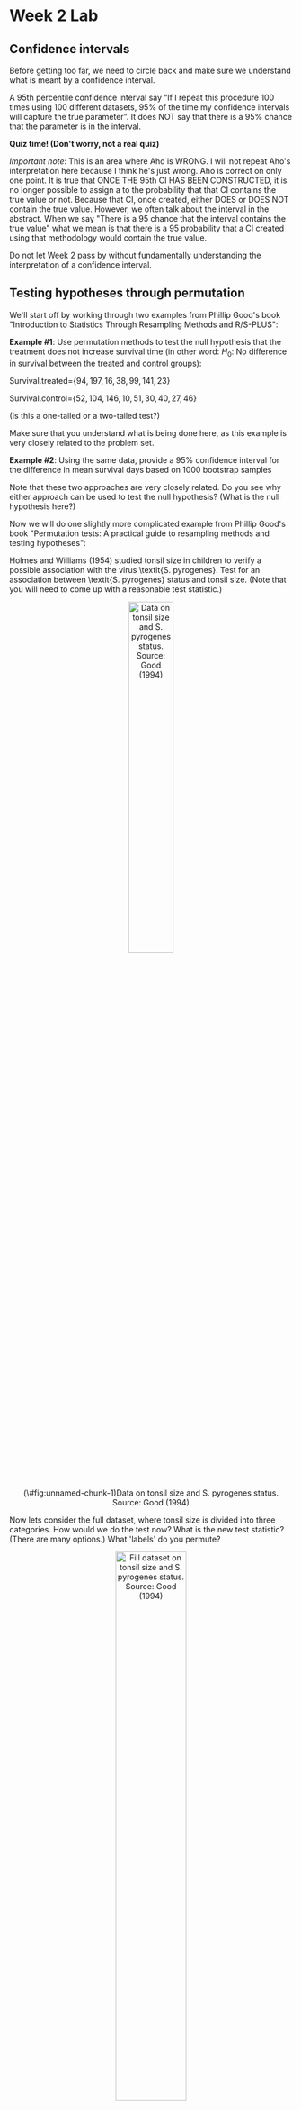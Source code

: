Week 2 Lab
=============

Confidence intervals
-----------------------

Before getting too far, we need to circle back and make sure we understand what is meant by a confidence interval. 

A 95th percentile confidence interval say “If I repeat this procedure 100 times using 100 different datasets, 95% of the time my confidence intervals will capture the true parameter”. It does NOT say that there is a 95% chance that the parameter is in the interval.

**Quiz time! (Don't worry, not a real quiz)**

*Important note*: This is an area where Aho is WRONG. I will not repeat Aho's interpretation here because I think he's just wrong. Aho is correct on only one point. It is true that ONCE THE 95th CI HAS BEEN CONSTRUCTED, it is no longer possible to assign a $%$ to the probability that that CI contains the true value or not. Because that CI, once created, either DOES or DOES NOT contain the true value. However, we often talk about the interval in the abstract. When we say "There is a 95$%$ chance that the interval contains the true value" what we mean is that there is a 95$%$ probability that a CI created using that methodology would contain the true value.

Do not let Week 2 pass by without fundamentally understanding the interpretation of a confidence interval. 

Testing hypotheses through permutation
------------------------------------

We'll start off by working through two examples from Phillip Good's book "Introduction to Statistics Through Resampling Methods and R/S-PLUS":

**Example #1**: Use permutation methods to test the null hypothesis that the treatment does not increase survival time (in other word: $H_{0}$: No difference in survival between the treated and control groups):

Survival.treated=$\{94,197,16,38,99,141,23 \}$

Survival.control=$\{52,104,146,10,51,30,40,27,46 \}$

(Is this a one-tailed or a two-tailed test?)

Make sure that you understand what is being done here, as this example is very closely related to the problem set.


**Example #2**: Using the same data, provide a 95% confidence interval for the difference in mean survival days based on 1000 bootstrap samples

Note that these two approaches are very closely related. Do you see why either approach can be used to test the null hypothesis? (What is the null hypothesis here?)

Now we will do one slightly more complicated example from Phillip Good's book "Permutation tests: A practical guide to resampling methods and testing hypotheses":

Holmes and Williams (1954) studied tonsil size in children to verify a possible association with the virus \textit{S. pyrogenes}. Test for an association between \textit{S. pyrogenes} status and tonsil size. (Note that you will need to come up with a reasonable test statistic.)

<div class="figure" style="text-align: center">
<img src="Table2categories.png" alt="Data on tonsil size and S. pyrogenes status. Source: Good (1994)" width="40%" />
<p class="caption">(\#fig:unnamed-chunk-1)Data on tonsil size and S. pyrogenes status. Source: Good (1994)</p>
</div>

Now lets consider the full dataset, where tonsil size is divided into three categories. How would we do the test now? What is the new test statistic? (There are many options.) What 'labels' do you permute?

<div class="figure" style="text-align: center">
<img src="Table3categories.png" alt="Fill dataset on tonsil size and S. pyrogenes status. Source: Good (1994)" width="50%" />
<p class="caption">(\#fig:unnamed-chunk-2)Fill dataset on tonsil size and S. pyrogenes status. Source: Good (1994)</p>
</div>

Basics of bootstrap and jackknife
------------------------------------

To get started with bootstrap and jackknife techniques, we start by working through a very simple example. First we simulate some data


```r
x<-seq(0,9,by=1)
```

This will constutute our "data". Let's print the result of sampling with replacement to get a sense for it...


```r
table(sample(x,size=length(x),replace=T))
```

```
## 
## 0 3 4 5 7 9 
## 2 2 3 1 1 1
```

Now we will write a little script to take bootstrap samples and calculate the means of each of these bootstrap samples


```r
xmeans<-vector(length=1000)
for (i in 1:1000)
  {
  xmeans[i]<-mean(sample(x,replace=T))
  }
```

The actual number of bootstrapped samples is arbitrary *at this point* but there are ways of characterizing the precision of the bootstrap (jackknife-after-bootstrap) which might inform the number of bootstrap samples needed. *In practice*, people tend to pick some arbitrary but large number of bootstrap samples because computers are so fast that it is often easy to draw far more samples than are actually needed. When calculation of the statistic is slow (as might be the case if you are using the samples to construct a phylogeny, for example), then you would need to be more concerned with the number of bootstrap samples. 

First, lets just look at a histogram of the bootstrapped means and plot the actual sample mean on the histogram for comparison



```r
hist(xmeans,breaks=30,col="pink")
abline(v=mean(x),lwd=2)
```

<img src="Week-2-lab_files/figure-html/unnamed-chunk-6-1.png" width="672" />

Calculating bias and standard error
-----------------------------------

From these we can calculate the bias and standard deviation for the mean (which is the "statistic"):

$$
\widehat{Bias_{boot}} = \left(\frac{1}{k}\sum^{k}_{i=1}\theta^{*}_{i}\right)-\hat{\theta}
$$


```r
bias.boot<-mean(xmeans)-mean(x)
bias.boot
```

```
## [1] -0.0509
```

```r
hist(xmeans,breaks=30,col="pink")
abline(v=mean(x),lwd=5,col="black")
abline(v=mean(xmeans),lwd=2,col="yellow")
```

<img src="Week-2-lab_files/figure-html/unnamed-chunk-7-1.png" width="672" />

$$
\widehat{s.e._{boot}} = \sqrt{\frac{1}{k-1}\sum^{k}_{i=1}(\theta^{*}_{i}-\bar{\theta^{*}})^{2}}
$$


```r
se.boot<-sd(xmeans)
```

We can find the confidence intervals in two ways:

Method #1: Assume the bootstrap statistics are normally distributed


```r
LL.boot<-mean(xmeans)-1.96*se.boot #where did 1.96 come from?
UL.boot<-mean(xmeans)+1.96*se.boot
LL.boot
```

```
## [1] 2.650998
```

```r
UL.boot
```

```
## [1] 6.247202
```

Method #2: Simply take the quantiles of the bootstrap statistics


```r
quantile(xmeans,c(0.025,0.975))
```

```
##  2.5% 97.5% 
##   2.7   6.3
```

Let's compare this to what we would have gotten if we had used normal distribution theory. First we have to calculate the standard error:


```r
se.normal<-sqrt(var(x)/length(x))
LL.normal<-mean(x)-qt(0.975,length(x)-1)*se.normal
UL.normal<-mean(x)+qt(0.975,length(x)-1)*se.normal
LL.normal
```

```
## [1] 2.334149
```

```r
UL.normal
```

```
## [1] 6.665851
```

In this case, the confidence intervals we got from the normal distribution theory are too wide.

Does it make sense why the normal distribution theory intervals are too wide? Because the original were were uniformly distributed, the data has higher variance than would be expected and therefore the standard error is higher than would be expected.

There are two packages that provide functions for bootstrapping, 'boot' and 'boostrap'. We will start by using the 'bootstrap' package, which was originally designed for Efron and Tibshirani's monograph on the bootstrap. 

To test the main functionality of the 'bootstrap' package, we will use the data we already have. The 'bootstrap' function requires the input of a user-defined function to calculate the statistic of interest. Here I will write a function that calculates the mean of the input values.


```r
library(bootstrap)
theta<-function(x)
  {
    mean(x)
  }
results<-bootstrap(x=x,nboot=1000,theta=theta)
results
```

```
## $thetastar
##    [1] 4.6 5.8 4.6 3.3 4.1 5.7 5.5 3.2 4.8 4.4 4.2 4.8 4.2 3.6 4.0 2.6 5.5 3.2
##   [19] 4.9 6.7 4.0 3.8 6.4 6.0 5.1 4.7 6.2 3.4 5.0 5.0 4.6 5.6 4.3 4.7 2.5 4.6
##   [37] 3.0 5.3 4.4 4.8 5.3 4.0 5.7 3.4 5.4 5.3 3.4 4.3 4.2 6.0 4.7 5.4 4.4 4.8
##   [55] 4.3 5.4 4.0 4.1 4.9 6.0 5.9 4.7 4.7 4.5 4.3 5.8 4.9 4.0 4.5 5.1 5.0 4.4
##   [73] 5.0 5.0 4.3 5.0 3.8 4.6 2.9 3.8 3.9 5.2 3.3 3.4 6.1 4.2 3.9 5.6 4.7 5.4
##   [91] 4.2 4.7 6.0 4.0 3.9 4.2 5.5 3.8 5.1 5.4 3.9 4.5 3.7 4.2 4.5 4.6 5.5 5.5
##  [109] 4.9 5.0 3.9 4.8 3.2 5.6 3.9 6.5 5.2 4.0 5.6 4.6 4.5 4.8 3.5 3.5 5.3 4.1
##  [127] 4.7 5.8 3.4 4.9 4.5 4.7 4.4 6.7 4.9 3.1 5.2 4.6 5.0 2.4 3.8 5.5 4.9 5.7
##  [145] 5.0 4.9 5.2 3.9 6.4 4.7 2.9 3.4 5.4 3.7 4.5 4.6 5.5 4.2 4.2 5.8 5.1 3.7
##  [163] 2.6 4.7 5.6 5.1 4.4 3.1 6.4 4.3 5.7 3.5 3.7 3.5 4.5 5.1 5.6 3.7 4.7 5.7
##  [181] 4.2 2.9 5.6 4.0 4.8 3.9 4.3 4.6 4.8 5.3 5.3 3.5 3.7 6.0 5.5 5.7 4.8 4.1
##  [199] 3.6 4.2 5.9 4.1 4.0 4.7 4.1 5.0 5.7 5.2 5.6 5.8 3.6 3.6 4.5 3.5 5.3 3.3
##  [217] 5.8 4.3 3.6 4.1 5.4 3.8 4.6 5.1 5.4 5.1 3.8 3.2 5.3 4.6 4.6 4.3 4.4 5.4
##  [235] 5.9 4.1 6.1 5.7 3.6 5.2 5.0 7.4 3.9 4.2 3.8 5.7 4.7 5.1 3.6 5.1 4.2 3.5
##  [253] 5.4 4.0 5.7 3.4 2.8 5.6 4.8 3.6 5.2 2.5 3.9 3.9 5.8 3.8 4.1 5.5 5.3 3.9
##  [271] 4.7 4.2 5.0 3.9 4.9 5.0 5.3 4.6 5.2 5.0 3.2 4.5 4.6 5.1 5.1 4.9 3.7 4.3
##  [289] 5.1 5.7 6.4 3.2 4.0 4.0 6.1 4.0 5.1 5.3 6.0 4.7 3.8 4.1 5.9 3.7 3.6 4.6
##  [307] 4.3 5.6 3.6 2.5 4.2 4.7 3.7 3.0 2.4 5.6 4.3 4.9 4.9 3.6 5.0 4.8 6.0 5.7
##  [325] 4.9 4.1 4.5 4.4 4.0 4.4 4.2 5.2 4.1 3.6 4.6 5.1 6.3 3.5 3.8 4.3 3.3 4.2
##  [343] 4.2 2.8 3.8 4.9 6.5 4.7 5.0 3.8 3.8 3.8 4.3 4.6 3.8 4.1 4.7 4.2 5.0 4.3
##  [361] 3.2 5.5 4.4 5.6 5.0 5.1 5.0 3.4 5.5 3.2 5.2 5.3 3.0 3.8 3.8 5.0 5.0 3.7
##  [379] 5.1 4.9 4.0 4.3 4.8 3.5 4.3 5.5 4.3 4.1 5.9 4.9 4.4 4.5 5.2 3.8 4.7 5.9
##  [397] 5.3 5.9 5.3 5.7 5.2 3.0 4.1 4.4 5.3 3.5 5.3 4.0 3.1 4.2 4.4 4.9 5.1 5.0
##  [415] 3.5 4.2 4.0 5.5 5.0 6.1 3.8 3.2 4.5 4.1 5.8 4.3 3.4 5.6 6.0 5.0 6.2 3.1
##  [433] 6.4 4.8 4.2 3.1 3.1 4.9 5.2 3.5 4.2 4.5 5.5 3.8 4.5 4.1 4.5 4.2 4.6 4.1
##  [451] 3.8 4.8 5.1 5.0 5.2 6.1 4.5 5.6 4.9 2.9 3.6 4.6 5.0 3.3 4.7 5.5 5.9 4.5
##  [469] 3.7 4.3 5.5 3.7 4.5 3.0 6.1 5.5 4.5 4.9 5.0 4.1 3.4 4.6 2.4 4.0 6.2 5.4
##  [487] 5.2 5.9 6.2 3.8 5.0 4.0 5.3 3.5 3.6 5.6 4.8 3.2 3.9 5.3 5.0 4.6 4.2 3.1
##  [505] 4.3 4.7 4.7 5.0 3.1 4.0 4.4 3.8 5.5 3.6 3.3 3.4 3.6 5.1 5.8 3.6 5.1 3.1
##  [523] 5.1 4.2 4.3 4.0 3.3 4.6 4.5 6.6 3.7 4.9 3.2 5.2 4.1 3.8 3.3 4.0 6.1 5.3
##  [541] 5.2 5.0 3.4 3.2 3.8 5.1 5.5 4.6 3.9 5.0 3.3 4.4 3.4 5.9 2.5 5.0 3.3 5.2
##  [559] 4.6 3.8 4.5 3.9 4.9 4.3 4.0 4.2 3.9 6.2 4.8 4.7 4.8 5.6 4.9 4.2 4.1 4.6
##  [577] 5.2 3.0 6.1 5.2 4.4 7.0 4.1 4.3 6.3 5.0 5.2 4.1 7.4 6.9 4.8 3.4 3.7 4.9
##  [595] 5.0 5.9 3.3 4.6 4.9 3.8 5.0 4.6 5.4 3.7 3.8 5.0 3.7 4.7 4.3 3.2 4.7 4.5
##  [613] 4.5 4.1 3.6 3.4 4.4 4.7 4.3 4.2 4.9 4.9 5.7 4.4 5.2 6.0 4.8 4.6 2.3 5.3
##  [631] 4.3 6.8 3.7 4.7 5.0 3.8 5.4 4.5 5.0 4.1 4.9 4.1 5.4 4.4 5.4 4.4 4.4 3.3
##  [649] 4.0 5.3 4.1 4.5 6.1 4.0 3.5 3.9 5.0 4.7 4.4 3.3 3.9 4.4 4.0 5.4 4.3 3.5
##  [667] 4.3 3.9 4.9 2.4 4.7 4.1 4.0 2.7 4.9 4.6 2.8 5.0 6.5 4.0 4.2 4.8 4.0 3.0
##  [685] 2.9 3.8 3.7 4.6 4.6 4.6 3.0 5.3 4.8 5.0 4.0 4.8 4.3 6.0 5.6 3.7 5.6 4.4
##  [703] 4.0 3.1 3.2 3.6 4.8 4.6 4.4 4.5 4.7 3.9 5.1 5.3 5.0 6.2 4.2 3.8 3.7 3.2
##  [721] 5.9 6.0 3.9 4.9 3.7 4.2 5.0 4.7 4.4 4.8 5.6 3.6 5.3 5.2 2.9 3.6 5.5 3.9
##  [739] 5.6 3.4 4.7 3.7 6.7 4.2 4.5 3.6 3.4 5.4 4.5 5.0 4.5 4.8 3.6 4.5 5.5 5.5
##  [757] 2.8 5.0 5.0 3.6 3.2 3.6 3.3 5.0 3.8 3.4 4.6 4.1 3.7 6.1 5.1 5.8 3.5 5.1
##  [775] 4.5 3.6 4.5 4.6 3.3 4.5 3.3 4.7 4.8 4.2 4.5 5.9 4.8 4.5 5.4 3.0 3.7 5.1
##  [793] 3.9 3.9 3.7 4.5 3.7 4.0 4.9 5.6 3.2 3.3 6.2 4.2 5.5 3.7 4.3 4.3 2.6 4.7
##  [811] 4.3 3.9 4.7 4.8 4.1 3.7 4.1 2.3 6.5 5.7 5.6 4.6 4.3 4.6 5.0 4.9 4.6 3.6
##  [829] 4.6 5.5 3.4 4.7 3.0 3.6 4.3 5.7 3.8 4.4 3.5 3.7 3.2 5.2 5.2 4.2 5.9 4.1
##  [847] 2.8 4.8 2.8 3.2 5.7 7.1 4.9 3.8 3.8 4.7 3.4 5.9 3.6 4.9 4.3 5.0 2.9 5.2
##  [865] 4.0 5.0 3.7 5.2 4.1 5.4 4.6 6.1 5.2 5.6 4.6 5.5 4.9 3.5 6.0 5.3 6.5 3.9
##  [883] 6.8 4.6 4.6 3.8 5.7 4.4 3.7 4.6 4.5 4.0 5.2 4.7 4.2 2.6 4.3 3.7 3.3 2.5
##  [901] 3.3 5.5 5.9 4.2 4.6 3.7 4.2 4.6 6.2 5.1 3.6 5.3 4.8 5.4 4.8 3.7 4.4 5.0
##  [919] 3.4 3.8 4.8 4.1 3.9 4.1 4.1 2.7 5.3 5.5 3.7 3.8 7.2 4.5 4.2 5.4 3.9 3.7
##  [937] 4.7 4.5 3.6 3.9 6.3 4.0 4.3 5.0 3.3 4.1 3.4 3.6 6.1 4.8 3.2 5.5 5.0 4.9
##  [955] 4.1 4.7 4.3 4.8 2.6 3.5 6.1 4.8 5.2 5.7 6.6 4.7 4.4 4.3 4.0 4.7 5.2 4.2
##  [973] 3.8 3.8 5.9 4.9 4.5 4.6 4.5 3.6 4.9 2.0 5.3 4.6 5.4 3.9 4.7 5.1 4.9 4.7
##  [991] 4.7 5.8 4.9 4.0 4.2 6.6 4.9 4.0 4.8 4.5
## 
## $func.thetastar
## NULL
## 
## $jack.boot.val
## NULL
## 
## $jack.boot.se
## NULL
## 
## $call
## bootstrap(x = x, nboot = 1000, theta = theta)
```

```r
quantile(results$thetastar,c(0.025,0.975))
```

```
##   2.5%  97.5% 
## 2.8975 6.3000
```

Notice that we get exactly what we got last time. This illustrates an important point, which is that the bootstrap functions are often no easier to use than something you could write yourself.

You can also define a function of the bootstrapped statistics (we have been calling this theta) to pull out immediately any summary statistics you are interested in from the bootstrapped thetas.

Here I will write a function that calculates the bias of my estimate of the mean (which is 4.5 [i.e. the mean of the number 0,1,2,3,4,5,6,7,8,9])


```r
bias<-function(x)
  {
  mean(x)-4.5
  }
results<-bootstrap(x=x,nboot=1000,theta=theta,func=bias)
results
```

```
## $thetastar
##    [1] 4.4 5.4 4.0 3.9 3.6 4.4 5.1 5.3 4.7 3.8 4.7 3.1 6.1 2.1 4.1 5.5 3.8 4.2
##   [19] 6.0 4.9 3.1 3.9 3.9 3.5 3.0 3.0 4.2 4.5 3.7 4.5 3.8 3.6 5.3 4.4 5.4 5.6
##   [37] 4.9 2.2 6.1 3.4 3.4 4.8 4.8 5.0 3.2 3.3 5.4 6.2 6.5 4.4 4.8 4.5 5.3 5.0
##   [55] 3.5 4.9 3.0 5.4 4.8 6.1 3.2 4.3 2.9 4.0 3.9 4.3 5.0 5.0 5.3 3.8 3.2 3.7
##   [73] 5.2 4.0 5.5 5.1 3.8 5.6 4.3 6.2 4.0 4.9 4.3 4.4 5.6 4.2 3.3 3.8 4.2 4.3
##   [91] 3.4 3.7 5.4 4.5 5.8 4.9 4.2 4.7 2.6 4.7 4.1 5.4 4.5 5.5 4.8 4.4 5.2 3.6
##  [109] 4.1 6.6 4.5 3.9 2.6 4.1 4.5 4.1 5.1 5.1 4.1 4.9 5.9 4.0 4.0 4.4 5.8 3.4
##  [127] 5.3 5.2 4.2 5.3 5.7 4.1 6.3 2.4 4.4 5.7 4.3 4.4 6.5 4.7 5.3 4.4 5.3 6.0
##  [145] 4.4 4.9 5.3 3.7 4.5 4.9 4.6 5.2 4.2 3.7 3.0 2.8 4.6 3.4 3.3 3.8 4.1 5.2
##  [163] 4.1 2.7 3.2 3.9 2.9 5.2 4.3 4.8 4.5 6.5 6.1 3.9 5.8 5.8 3.1 5.6 5.7 4.6
##  [181] 4.0 3.9 4.1 3.3 4.6 4.5 4.5 3.8 4.2 5.7 4.8 2.5 3.5 5.8 4.1 3.6 2.9 3.7
##  [199] 5.0 2.9 4.1 4.7 3.6 3.7 5.1 5.5 3.2 3.0 4.2 4.2 4.9 4.9 4.0 4.6 4.5 4.4
##  [217] 3.7 4.7 3.1 3.9 5.4 5.4 5.9 4.0 5.3 3.9 4.6 2.4 5.7 3.4 3.5 4.8 3.7 4.0
##  [235] 2.9 5.2 4.1 4.7 4.8 3.6 4.7 5.6 2.8 4.4 3.2 4.7 3.9 5.2 4.3 4.2 3.4 3.9
##  [253] 2.9 5.2 6.4 5.3 4.1 5.3 4.9 2.3 5.7 4.6 5.4 4.0 4.2 4.5 5.7 5.6 3.5 5.2
##  [271] 4.4 4.7 5.5 5.4 5.2 4.9 4.8 4.3 5.0 4.3 4.4 3.8 3.9 4.7 4.8 5.3 3.0 5.3
##  [289] 4.2 4.3 5.3 4.9 4.9 4.9 3.8 4.7 4.6 4.4 4.4 4.2 4.7 4.7 3.8 2.6 4.7 4.4
##  [307] 3.9 4.3 4.9 3.8 7.4 4.0 6.1 5.1 4.5 5.1 4.7 4.8 6.3 4.4 4.4 5.9 3.6 4.6
##  [325] 4.6 5.9 5.5 5.7 4.0 4.4 4.2 2.9 4.2 5.9 3.5 4.9 5.6 4.8 3.7 3.8 3.8 4.7
##  [343] 5.5 5.1 5.4 3.7 5.1 3.7 3.9 5.4 4.9 3.7 4.4 5.0 3.0 4.5 5.5 4.5 4.8 3.8
##  [361] 4.5 5.3 4.5 4.7 4.7 5.8 5.2 4.4 4.7 5.0 2.6 5.3 4.3 4.4 4.9 4.2 5.3 3.4
##  [379] 3.6 3.1 5.1 4.6 5.6 5.1 4.3 4.5 4.5 4.8 4.2 4.2 4.9 4.3 4.5 3.8 3.2 4.2
##  [397] 4.3 3.4 4.3 4.1 4.4 4.1 3.0 4.7 4.1 5.7 5.2 5.1 4.4 4.6 3.5 4.8 4.3 5.1
##  [415] 4.2 4.5 4.3 4.0 4.1 5.5 5.0 4.4 3.8 5.4 3.5 4.9 4.8 5.6 4.2 4.0 4.8 4.5
##  [433] 3.2 3.6 3.2 6.1 4.7 4.3 3.5 2.7 4.7 4.7 3.0 3.9 3.7 3.6 4.6 5.0 6.0 5.1
##  [451] 5.2 4.7 3.6 3.9 4.1 3.8 4.5 4.3 3.3 6.2 2.3 3.5 5.6 5.4 5.8 4.1 5.4 3.4
##  [469] 4.3 4.6 4.4 3.7 3.5 6.5 5.3 6.1 4.1 3.9 5.1 7.5 4.8 4.8 5.4 4.1 3.8 4.2
##  [487] 4.7 5.3 4.4 4.5 3.0 3.0 5.0 4.1 4.6 3.8 4.0 3.8 3.4 4.7 4.3 5.2 5.9 3.5
##  [505] 3.4 3.5 3.5 5.2 5.1 5.0 5.8 4.7 4.1 4.8 3.5 3.2 5.1 5.2 6.5 5.4 2.8 5.2
##  [523] 4.4 4.4 4.6 4.6 5.7 5.4 4.5 4.1 3.5 5.6 4.3 4.4 5.1 3.0 4.0 5.4 4.3 4.8
##  [541] 5.0 3.6 3.4 5.0 4.4 5.0 4.2 5.0 2.7 3.9 3.9 4.5 4.9 4.0 4.6 4.6 3.9 4.4
##  [559] 5.2 6.1 4.6 3.7 3.9 5.5 4.9 6.6 3.0 4.6 5.0 5.8 4.0 4.1 3.9 5.2 4.0 4.5
##  [577] 5.0 5.0 4.6 3.8 6.1 5.3 5.2 4.6 4.6 5.1 3.1 5.9 4.3 4.0 4.1 2.8 6.5 3.7
##  [595] 3.0 5.0 3.8 3.4 5.1 3.7 4.4 4.9 3.6 3.6 6.1 3.9 2.7 2.1 6.4 2.1 3.4 3.8
##  [613] 5.8 3.0 4.6 5.9 4.2 3.8 3.0 5.1 6.3 4.1 4.7 4.4 5.7 5.0 4.3 5.4 4.0 5.8
##  [631] 3.7 3.0 5.5 4.1 5.0 5.5 5.0 3.6 2.3 4.8 4.6 5.4 5.8 4.1 4.8 4.5 4.4 5.9
##  [649] 4.9 3.6 4.8 3.9 5.7 5.7 4.5 4.1 5.0 6.3 3.8 5.8 5.9 2.9 2.6 5.6 3.8 5.3
##  [667] 4.0 3.1 4.8 4.2 3.3 4.1 4.6 3.9 5.1 4.0 3.9 5.3 4.5 5.2 4.5 6.4 5.7 4.1
##  [685] 4.8 3.1 4.0 4.4 4.8 6.3 4.1 4.3 4.9 3.8 4.3 5.4 4.2 3.2 5.0 4.9 3.8 4.4
##  [703] 3.1 5.0 4.2 3.8 4.5 3.0 3.3 4.0 4.5 5.8 3.2 4.6 3.7 4.8 5.1 5.1 6.0 5.5
##  [721] 4.8 4.8 3.8 4.8 5.1 4.5 5.2 4.3 5.6 3.9 3.9 2.6 6.1 5.4 4.7 4.2 5.4 3.9
##  [739] 6.1 4.6 4.0 5.2 5.8 5.5 4.3 5.1 3.7 6.0 4.5 3.8 3.4 4.2 4.1 4.0 2.9 5.5
##  [757] 3.9 5.2 4.9 5.5 3.6 3.1 5.0 3.4 3.6 5.4 3.0 5.9 6.6 4.9 3.5 4.3 2.9 4.6
##  [775] 4.5 5.0 3.5 4.4 6.4 5.5 3.8 4.2 5.7 4.0 4.4 3.5 4.6 4.4 4.8 4.4 4.4 3.9
##  [793] 5.6 4.2 4.8 3.8 4.9 4.8 5.4 5.2 4.3 4.8 5.2 4.0 3.0 3.6 4.6 4.3 3.5 5.1
##  [811] 5.6 6.8 5.2 5.7 4.0 4.7 6.0 2.5 4.4 2.7 4.2 3.0 4.2 5.1 3.2 5.9 5.8 4.4
##  [829] 5.2 6.1 3.6 4.8 5.1 4.9 4.5 5.1 5.7 4.3 4.6 5.5 3.8 4.0 2.2 3.7 4.1 4.2
##  [847] 3.8 5.2 4.0 4.0 3.9 5.0 4.3 4.3 5.8 2.6 4.5 4.4 4.8 4.1 3.6 4.2 2.2 4.9
##  [865] 6.3 2.4 4.6 5.7 4.8 4.1 4.5 4.1 5.5 4.3 5.3 5.3 3.9 5.3 5.5 2.7 4.2 5.2
##  [883] 3.6 5.6 4.6 5.2 4.5 5.3 2.6 4.7 4.3 3.6 4.8 5.1 2.7 4.6 4.4 5.1 2.7 4.4
##  [901] 3.3 4.6 5.6 3.9 3.6 4.2 5.3 4.8 5.7 4.7 4.3 3.5 2.2 5.8 5.0 4.2 4.8 4.0
##  [919] 5.4 4.1 4.2 5.2 5.3 3.5 3.9 5.6 3.8 5.6 5.0 5.3 5.5 3.3 5.1 4.1 4.6 2.9
##  [937] 2.2 4.4 2.0 4.1 4.8 5.3 2.5 4.6 5.0 4.5 4.4 6.9 4.1 6.0 5.5 5.1 3.8 5.4
##  [955] 3.9 3.6 3.4 3.1 4.3 4.3 3.5 3.4 5.0 3.7 4.2 5.6 4.0 2.8 4.0 3.9 4.6 6.0
##  [973] 3.8 5.7 4.4 5.6 5.1 3.4 5.7 2.6 4.2 3.8 5.7 3.0 5.5 4.0 5.9 5.3 3.4 4.9
##  [991] 6.0 4.9 5.7 4.4 2.9 4.2 4.5 4.6 4.6 5.6
## 
## $func.thetastar
## [1] -0.024
## 
## $jack.boot.val
##  [1]  0.493530997  0.414029851  0.162039660  0.157267442  0.004011461
##  [6] -0.147297297 -0.230894309 -0.289602446 -0.376323120 -0.540462428
## 
## $jack.boot.se
## [1] 0.9702977
## 
## $call
## bootstrap(x = x, nboot = 1000, theta = theta, func = bias)
```

Compare this to 'bias.boot' (our result from above). Why might it not be the same? Try running the same section of code several times. See how the value of the bias ($func.thetastar) jumps around? We should not be surprised by this because we can look at the jackknife-after-bootstrap estimate of the standard error of the function (in this case, that function is the bias) and we can see that it is not so small that we wouldn't expect some variation in these values.

Remember, everything we have discussed today are estimates. The statistic as applied to your data will change with new data, as will the standard error, the confidence intervals - everything! All of these values have sampling distributions and are subject to change if you repeated the procedure with new data.

Note that we can calculate any function of $\theta^{*}$. A simple example would be the 72nd percentile:


```r
perc72<-function(x)
  {
  quantile(x,probs=c(0.72))
  }
results<-bootstrap(x=x,nboot=1000,theta=theta,func=perc72)
results
```

```
## $thetastar
##    [1] 3.9 4.7 3.1 3.4 4.7 4.3 3.8 4.1 5.3 4.2 5.5 3.2 4.9 4.2 4.0 3.5 3.9 3.5
##   [19] 3.0 5.6 5.1 4.6 3.7 4.1 4.4 4.3 5.3 4.9 3.8 5.2 5.4 3.8 4.3 4.2 4.8 4.8
##   [37] 4.5 5.1 4.2 3.5 5.6 4.9 6.5 4.6 4.4 5.2 3.1 4.7 4.8 4.3 4.1 4.1 6.1 4.3
##   [55] 5.4 4.7 2.9 3.8 5.1 4.0 2.5 4.7 4.6 4.9 4.2 2.7 2.8 4.3 5.4 4.7 3.1 4.9
##   [73] 4.8 5.1 5.3 3.5 5.8 4.9 4.4 4.7 4.6 5.5 4.5 3.6 4.3 5.5 6.7 5.0 5.0 4.7
##   [91] 4.8 5.1 5.6 4.3 3.4 5.1 5.2 5.1 5.1 4.9 3.2 4.7 2.3 4.3 5.5 3.2 4.1 6.3
##  [109] 3.1 5.6 4.2 3.8 4.6 4.5 4.1 5.0 3.6 4.4 3.8 4.1 4.2 5.5 2.9 5.1 6.6 4.9
##  [127] 3.7 5.2 4.7 4.6 5.1 3.5 5.4 2.9 4.6 2.7 4.0 2.5 3.9 5.4 4.5 5.2 4.1 5.4
##  [145] 4.7 4.9 5.7 2.7 3.6 5.0 5.0 6.1 2.4 4.4 3.4 4.8 4.2 4.0 3.7 3.4 5.8 5.3
##  [163] 6.2 4.6 3.4 6.2 4.3 4.8 4.6 5.4 5.2 4.5 4.9 5.0 4.4 5.2 3.4 5.5 4.5 5.4
##  [181] 4.4 2.8 3.2 4.8 1.7 4.2 5.8 5.2 4.5 5.1 3.9 4.3 5.8 5.3 4.9 3.4 7.0 3.4
##  [199] 5.1 4.6 4.9 4.8 6.2 6.3 3.2 3.5 4.7 3.6 4.9 5.1 3.4 5.5 5.9 4.0 5.0 3.4
##  [217] 4.4 5.2 3.8 6.5 3.7 3.4 3.2 4.4 2.8 4.9 4.4 3.7 5.4 5.0 3.1 4.0 4.7 4.1
##  [235] 4.7 5.0 4.8 3.8 5.7 3.9 4.1 3.6 3.5 3.6 4.7 3.8 5.1 4.9 5.7 3.6 5.0 3.3
##  [253] 5.3 4.9 5.1 4.0 4.3 2.9 4.1 3.7 3.7 5.6 6.6 4.9 6.3 3.9 4.7 5.3 5.5 4.3
##  [271] 5.9 4.5 3.6 2.7 4.4 5.5 5.3 4.5 3.7 4.3 3.3 4.5 5.0 4.3 4.4 3.9 5.4 3.1
##  [289] 3.6 2.9 3.6 5.8 4.0 6.2 5.0 4.7 5.7 3.9 4.4 6.6 4.9 5.6 5.8 3.5 5.4 4.8
##  [307] 3.2 3.6 4.4 3.3 4.4 5.3 3.1 4.1 5.9 3.7 5.2 4.7 4.1 5.4 6.3 4.5 5.2 3.4
##  [325] 5.1 5.8 5.3 4.7 4.6 3.6 3.3 4.8 5.0 3.9 6.4 5.4 3.4 3.7 3.3 3.8 4.5 4.9
##  [343] 3.5 3.6 3.2 4.5 5.0 4.2 4.6 5.6 5.0 5.6 4.0 4.9 3.1 3.6 3.2 3.3 5.4 4.0
##  [361] 4.3 3.2 4.5 5.4 3.5 4.0 4.4 5.6 6.1 4.0 6.3 3.5 6.0 4.2 5.3 3.4 3.6 6.3
##  [379] 5.6 4.6 4.2 2.8 4.9 4.8 5.0 4.6 5.6 4.9 4.8 4.3 4.1 3.6 3.9 4.1 4.3 4.5
##  [397] 4.8 4.0 3.6 4.0 4.8 2.8 5.3 4.8 2.7 3.3 3.5 3.6 3.2 5.6 6.7 4.8 4.1 3.5
##  [415] 5.9 3.3 4.6 4.5 4.6 5.5 3.6 4.1 3.9 4.4 3.6 3.0 4.3 5.6 5.4 3.4 4.6 3.5
##  [433] 4.5 2.9 4.8 4.0 5.2 3.6 2.0 4.2 5.2 4.9 5.6 5.3 4.5 4.5 5.3 5.5 2.8 6.1
##  [451] 4.3 4.3 3.1 5.1 5.1 3.5 4.6 4.2 4.2 5.0 4.3 3.5 4.3 3.6 5.1 5.0 3.9 5.6
##  [469] 3.5 5.0 3.5 4.7 6.1 3.5 4.4 4.3 5.0 5.4 4.0 4.2 4.7 4.8 5.0 4.2 5.3 5.2
##  [487] 5.5 5.6 3.2 5.3 2.5 4.4 3.7 6.7 4.1 5.1 4.9 3.1 6.5 4.1 3.8 3.8 4.6 4.6
##  [505] 5.1 5.0 2.8 5.6 4.1 4.3 4.4 4.8 5.0 6.0 3.9 4.1 5.1 4.0 3.1 3.7 4.7 6.2
##  [523] 5.2 3.8 4.4 4.7 4.3 3.0 4.8 5.1 3.4 4.2 5.2 5.6 6.2 6.4 4.1 3.7 4.6 3.5
##  [541] 3.2 2.8 4.3 5.6 4.0 4.0 4.3 4.8 2.6 4.0 3.0 3.9 3.5 3.9 4.4 5.0 4.8 5.2
##  [559] 4.2 5.7 5.9 4.6 4.5 6.0 4.4 5.3 4.7 3.9 4.1 5.2 4.0 3.5 4.0 5.2 4.1 5.0
##  [577] 4.3 4.2 6.4 3.3 2.6 2.2 5.0 6.2 6.3 7.5 4.6 3.2 5.3 5.3 4.6 3.4 5.6 5.9
##  [595] 4.2 5.7 4.4 5.8 3.1 5.5 5.7 4.1 3.5 4.8 4.3 3.2 4.6 5.8 4.6 4.0 5.2 5.9
##  [613] 5.2 4.6 4.2 6.4 4.9 4.8 3.6 5.5 4.6 4.8 4.7 3.4 5.3 3.8 5.6 2.5 4.0 3.9
##  [631] 5.5 5.0 4.0 4.3 4.8 5.6 4.8 5.8 4.1 4.4 2.5 5.6 4.5 4.6 4.0 4.6 2.7 4.2
##  [649] 3.4 4.3 4.9 5.0 4.1 4.7 4.4 5.0 3.7 5.0 4.7 5.1 5.6 3.4 6.6 4.9 3.5 5.8
##  [667] 4.9 2.7 4.6 4.4 5.0 6.0 5.9 4.6 5.1 3.8 4.4 5.1 3.5 3.6 4.6 3.0 4.4 3.2
##  [685] 3.5 3.9 4.7 3.3 4.6 5.4 3.5 5.7 5.8 5.9 5.8 2.9 3.9 4.3 5.4 4.4 4.6 5.1
##  [703] 5.6 3.0 5.7 4.0 3.6 4.4 3.7 4.5 4.7 4.7 5.9 4.5 3.4 3.6 4.3 4.4 3.8 4.5
##  [721] 4.2 5.5 3.3 5.0 4.5 5.3 5.7 4.7 5.4 4.3 3.8 4.2 4.6 1.9 4.7 3.7 4.7 5.6
##  [739] 4.2 3.1 4.6 2.8 5.4 3.2 4.0 5.1 4.9 3.7 4.1 4.9 5.3 5.8 4.5 3.6 5.6 5.0
##  [757] 4.0 4.6 3.5 5.7 4.3 5.3 4.1 5.5 3.1 5.4 5.1 3.6 3.5 3.6 4.7 5.9 5.1 4.1
##  [775] 3.8 3.4 3.9 4.4 4.5 4.6 5.5 2.7 5.2 3.8 2.4 5.5 4.5 3.6 4.3 4.9 4.6 4.0
##  [793] 4.3 4.2 2.8 5.1 5.3 3.6 3.9 5.1 2.8 4.3 5.3 4.3 4.6 4.9 3.7 7.1 3.1 4.2
##  [811] 4.6 3.2 3.4 4.3 3.2 3.9 4.1 2.9 4.3 4.6 4.7 3.0 3.1 4.7 5.1 4.4 4.5 4.2
##  [829] 2.4 3.5 4.8 3.1 4.9 5.8 3.8 4.9 5.5 4.1 4.5 4.7 4.8 5.9 3.0 3.5 4.0 5.4
##  [847] 4.7 4.6 4.1 5.1 4.7 4.3 3.6 4.7 4.7 5.0 4.7 4.9 3.7 3.2 4.2 5.6 5.1 5.2
##  [865] 5.9 3.3 3.2 4.8 2.9 3.7 5.1 5.4 4.5 3.8 4.1 4.6 4.7 4.4 3.8 5.3 5.8 5.3
##  [883] 3.1 2.3 5.9 4.8 5.5 5.2 5.1 5.0 5.6 4.9 3.1 5.5 3.5 3.1 3.7 3.7 3.9 1.8
##  [901] 5.2 4.7 3.0 3.9 4.5 4.9 5.1 6.2 3.9 4.0 4.0 4.3 4.5 4.0 3.8 4.6 3.7 5.0
##  [919] 3.8 4.0 4.4 4.6 4.4 5.2 5.7 2.6 3.1 2.2 4.1 3.5 4.4 2.9 5.7 4.0 4.4 5.3
##  [937] 6.5 4.8 3.5 4.8 4.7 3.7 4.2 5.6 4.8 5.2 4.8 6.6 5.6 3.8 4.3 4.4 4.8 5.7
##  [955] 3.8 3.2 3.1 4.3 3.6 5.8 3.7 5.3 3.5 4.6 5.8 5.0 4.7 4.7 4.9 6.1 4.9 5.5
##  [973] 3.9 4.6 2.9 4.3 5.8 4.4 5.7 5.4 3.8 3.8 4.7 4.1 5.1 5.2 4.4 2.9 4.4 5.8
##  [991] 5.8 4.7 4.2 3.7 5.2 5.2 4.7 5.1 4.9 4.7
## 
## $func.thetastar
## 72% 
##   5 
## 
## $jack.boot.val
##  [1] 5.500 5.300 5.300 5.200 5.100 5.000 4.900 4.700 4.700 4.448
## 
## $jack.boot.se
## [1] 0.9355545
## 
## $call
## bootstrap(x = x, nboot = 1000, theta = theta, func = perc72)
```

On Tuesday we went over an example in which we bootstrapped the correlation coefficient between LSAT scores and GPA. To do that, we sampled pairs of (LSAT,GPA) data with replacement. Here is a little script that would do something like that using (X,Y) data that are independently drawn from the normal distribution


```r
xdata<-matrix(rnorm(30),ncol=2)
```

Everyone's data is going to be different. With such a small sample size, it would be easy to get a positive or negative correlation by random change, but on average across everyone's datasets, there should be zero correlation because the two columns are drawn independently.


```r
n<-15
theta<-function(x,xdata)
  {
  cor(xdata[x,1],xdata[x,2])
  }
results<-bootstrap(x=1:n,nboot=50,theta=theta,xdata=xdata) 
#NB: xdata is passed to the theta function, not needed for bootstrap function itself
```

Notice the parameters that get passed to the 'bootstrap' function are: (1) the indexes which will be sampled with replacement. This is different that the raw data but the end result is the same because both the indices and the raw data get passed to the function 'theta' (2) the number of bootrapped samples (in this case 50) (3) the function to calculate the statistic (4) the raw data.

Lets look at a histogram of the bootstrapped statistics $\theta^{*}$ and draw a vertical line for the statistic as applied to the original data.


```r
hist(results$thetastar,breaks=30,col="pink")
abline(v=cor(xdata[,1],xdata[,2]),lwd=2)
```

<img src="Week-2-lab_files/figure-html/unnamed-chunk-17-1.png" width="672" />

Parametric bootstrap
---------------------

Let's do one quick example of a parametric bootstrap. We haven't introduced distributions yet (except for the Gaussian, or Normal, distribution, which is the most familiar), so lets spend a few minutes exploring the Gamma distribution, just so we have it to work with for testing out parametric bootstrap. All we need to know is that the Gamma distribution is a continuous, non-negative distribution that takes two parameters, which we call "shape" and "rate". Lets plot a few examples just to see what a Gamma distribution looks like. (Note that the Gamma distribution can be parameterized by "shape" and "rate" OR by "shape" and "scale", where "scale" is just 1/"rate". R will allow you to use either (shape,rate) or (shape,scale) as long as you specify which you are providing.

<img src="Week-2-lab_files/figure-html/unnamed-chunk-18-1.png" width="672" />


Let's generate some fairly sparse data from a Gamma distribution


```r
original.data<-rgamma(10,3,5)
```

and calculate the skew of the data using the R function 'skewness' from the 'moments' package. 


```r
library(moments)
theta<-skewness(original.data)
head(theta)
```

```
## [1] 0.5846178
```

What is skew? Skew describes how assymetric a distribution is. A distribution with a positive skew is a distribution that is "slumped over" to the right, with a right tail that is longer than the left tail. Alternatively, a distribution with negative skew has a longer left tail. Here we are just using it for illustration, as a property of a distribution that you may want to estimate using your data.

Lets use 'fitdistr' to fit a gamma distribution to these data. This function is an extremely handy function that takes in your data, the name of the distribution you are fitting, and some starting values (for the estimation optimizer under the hood), and it will return the parameter values (and their standard errors). We will learn in a couple weeks how R is doing this, but for now we will just use it out of the box. (Because we generated the data, we happen to know that the data are gamma distributed. In general we wouldn't know that, and we will see in a second that our assumption about the shape of the data really does make a difference.)


```r
library(MASS)
fit<-fitdistr(original.data,dgamma,list(shape=1,rate=1))
```

```
## Warning in densfun(x, parm[1], parm[2], ...): NaNs produced
```

```r
# fit<-fitdistr(original.data,"gamma")
# The second version would also work.
fit
```

```
##     shape       rate  
##   3.833008   6.729235 
##  (1.645027) (3.085774)
```

Now lets sample with replacement from this new distribution and calculate the skewness at each step:


```r
results<-c()
for (i in 1:1000)
  {
  x.star<-rgamma(length(original.data),shape=fit$estimate[1],rate=fit$estimate[2])
  results<-c(results,skewness(x.star))
  }
head(results)
```

```
## [1] 0.2867095 0.2949235 0.7158902 0.2723924 1.8546401 0.4384653
```

```r
hist(results,breaks=30,col="pink",ylim=c(0,1),freq=F)
```

<img src="Week-2-lab_files/figure-html/unnamed-chunk-22-1.png" width="672" />

Now we have the bootstrap distribution for skewness (the $\theta^{*}$ s), we can compare that to the equivalent non-parametric bootstrap:


```r
results2<-bootstrap(x=original.data,nboot=1000,theta=skewness)
results2
```

```
## $thetastar
##    [1]  0.683646432  1.035930597  0.753069558  1.989888024  0.949653660
##    [6]  0.493768088  0.415393295  0.580525750  0.640278351  0.554419079
##   [11]  0.172137678  0.702636803  0.527054492 -0.381821428  1.278187254
##   [16]  0.377237879 -0.295046137  0.617727759  0.022716793  0.696713375
##   [21]  0.360849539 -0.238120916  0.541590931  0.056021314  0.489369730
##   [26]  0.692654832  0.523581949  0.146361244  0.812755050  0.507986750
##   [31]  1.123586682  1.143623926  1.633393893  0.199877897  0.282741999
##   [36]  0.757622390  0.813834607  1.283883336  0.662876417 -0.474996283
##   [41]  0.724746384  0.947207279  1.140181447  1.176210542  0.784819356
##   [46]  1.076115170  1.036138759  0.792260464 -1.147510138  0.157926153
##   [51]  0.364381357  0.924271143  0.641524551  0.315212383  0.703934494
##   [56]  0.464040777 -0.254306545  0.902052454  0.636505596  0.204935873
##   [61] -0.050151555  0.396090552  0.636361012  0.252863624  0.795977155
##   [66]  0.021441071  0.274539173  1.220863541 -0.158946368  0.994593189
##   [71]  0.324832585  0.600320530  0.989978597  0.683561619  0.519538794
##   [76]  0.245418756  1.151824633  0.333544494  0.534465791  0.304600731
##   [81]  0.609505970  0.542164081  0.209703255  0.318592392  0.212869685
##   [86]  0.601002500  1.697286576  1.051816490  0.349782198  0.066673545
##   [91]  1.199089680  1.451396574  0.496648367  0.763598651  0.689026875
##   [96]  1.175760599  0.411506757  0.556504612  2.325406594  0.251434853
##  [101]  0.198341547  0.756583057  0.356918099  1.707716131  0.635732650
##  [106] -0.112698947  0.650498823  0.407273790  0.677197012  0.634369876
##  [111]  0.489463193  0.756859868  0.510316999  1.154308844  0.484976555
##  [116]  0.796103925  0.122555730  0.835669543  0.615912066  0.293692552
##  [121]  0.438425823  0.893896419  0.801671867 -1.142142109  0.613349078
##  [126]  0.584617771  1.059112578 -0.478906098  1.818124544  0.357773633
##  [131]  0.892928472  0.461786620  0.446986091  0.464780241  0.672283750
##  [136]  0.298100879 -0.063573915 -0.770849374  0.550472103  0.758183152
##  [141]  0.329437484  0.443565216  0.829943174 -0.111720492 -1.137959420
##  [146] -0.709590063  1.517111983  0.135544211  0.820072645  0.551708071
##  [151]  1.227539903  0.704167462  0.941065861  0.201506787  0.074648052
##  [156]  0.509096763  0.704534272  0.033635592  0.409321963 -0.353593145
##  [161]  1.897390478  0.244461351  1.608158549  2.098371834  0.122076373
##  [166] -1.346577884 -1.104532681  0.627008005  0.894456975 -0.055897272
##  [171]  0.870759416  0.400741644  0.543459597  1.152111652  1.925333671
##  [176]  0.654929816  0.772097062 -0.053069747  0.639832646  0.608256936
##  [181] -0.556087815  1.386035862  0.609975140  0.286582050 -0.079219107
##  [186]  1.298891704  0.340293942  0.368497157  0.094415122  0.642183116
##  [191] -0.689637566  0.973736829  0.360404753  1.188966658 -0.410498177
##  [196]  1.100822795 -0.440341106  0.121538780  0.383125854  0.667387396
##  [201]  0.364582666  0.338742496  0.223361824  0.799815595  0.734838803
##  [206]  0.262854533 -0.529996306 -0.525828605  1.264845888  0.580785407
##  [211]  0.744962906  0.127917489  0.541714410  1.242672156  0.450108833
##  [216]  0.566855699  0.605631739  0.315115819  0.836636321  0.957952977
##  [221] -1.055457824  0.396027409  0.435579969  0.142399520  0.057357669
##  [226] -0.543183564  0.633119875  0.533544171 -0.329119149  0.384414893
##  [231]  0.361962537  0.183862346  0.632116876  1.294472507  0.362533484
##  [236]  0.428197846  0.375740095  1.038805029  0.095531525  1.432841198
##  [241]  0.881141630  0.834419570  0.606246650 -0.326264114  0.738812096
##  [246]  1.333054505  0.467606018  0.712342504  0.565620311  0.702450671
##  [251] -0.031708547  0.346504292  0.196213166 -1.074657330  0.549999300
##  [256]  0.518711328  0.629477897  0.431338204  0.573747128  0.445978506
##  [261]  0.226885608  0.137884018  1.214205440 -0.003389333  0.663979030
##  [266]  1.065221677  0.182052615  0.764095414  0.296963348  0.821381490
##  [271]  1.673431479  0.829943174  1.817625087  0.509237121  0.514674994
##  [276] -1.057945484 -0.210476730 -1.347857449  0.124585443  0.176654859
##  [281]  0.792437117  0.524672821  0.861326594  0.465107261  0.541140076
##  [286]  0.881253378  0.604649016  0.707587345  1.171708231 -0.295272661
##  [291]  0.209183916 -0.500605349  0.519641240  0.437459004  0.504247627
##  [296]  0.067684315  1.220099553  1.087905022  0.848676878  0.566498578
##  [301]  0.385234822  0.453938755  0.500684907  1.980686794  1.029044753
##  [306] -0.471766932  0.588589883  0.775022050  0.221931360  2.229456223
##  [311]  0.591039687  0.874657214  1.193509629  0.827159457  0.259035954
##  [316]  0.340140372  0.295439457  0.139500111 -0.412968271 -0.145408171
##  [321]  0.116439964  0.851400317  1.355590395  0.863960264  0.919035444
##  [326]  1.401943432  0.438439129  0.960965459  0.480799853  0.850875700
##  [331]  0.536207840  0.311595122  0.780937204 -0.097903207 -0.511329518
##  [336]  1.154568918 -0.823834080  0.393447508  0.298427969  0.393761594
##  [341]  0.848228256 -0.776835824  0.362033126  0.759866822  0.335652610
##  [346]  0.054147469  0.137655866 -0.917943053 -0.885893564  0.322639512
##  [351]  0.480933661  1.228549462 -0.230562159  0.904464129  0.453706352
##  [356]  0.340022828  0.960103559  1.279606032  0.328372851  0.122205097
##  [361] -0.051208398  0.558157661  0.545678831  0.399137014  1.227351728
##  [366]  0.595943521  1.068720600 -0.008307194  0.677222750 -0.208734505
##  [371]  0.271943899  0.040748676 -0.990866916 -0.523817340  0.150299118
##  [376]  0.231501451  0.173583766  0.396874758 -0.383464207  0.883615259
##  [381]  0.874657214  0.879381646  0.845037533  0.572075592  0.813834607
##  [386]  0.353382412 -0.354776725  0.015648748  0.988723894 -0.026439899
##  [391]  0.650028884  0.421823463 -0.129776270  0.603672906  0.820904257
##  [396] -1.538111736  0.829835215  0.626196631  2.210794447  0.703305959
##  [401]  0.312907601 -0.863456982  0.968800423 -0.078787277  1.064746724
##  [406]  0.793208763  0.332221265  0.309657398  0.589189506  0.649374321
##  [411]  0.724810417  0.294308435  1.131402485 -0.133945273  0.524019506
##  [416]  0.801377315  0.501357089  0.816881294 -0.251686164  1.030284320
##  [421] -0.028682344  0.794805023  0.178520150 -0.353593145  0.698801510
##  [426]  0.351484783  0.696576480  0.662251150  0.322741858  0.415908551
##  [431]  0.481653235 -0.739920782 -0.017558501  0.172071017  0.368762902
##  [436]  0.053259411  0.513916445 -1.732803872  0.346326498  1.560160767
##  [441]  1.324182412  0.392649517  0.286690378  1.961547005  0.122145852
##  [446]  0.504361678  0.886288243  0.883488570  1.107109477 -0.050490640
##  [451]  0.746506223  0.509991194  0.403687621  0.624976323  0.725125385
##  [456]  0.429171634  0.590050166  0.529065727 -0.347317980  0.969710923
##  [461]  0.738262038  0.344760616  0.840003763  2.416527974  0.506756480
##  [466]  0.237066337  0.696378214  0.606483822  0.526546493  0.731384483
##  [471]  1.003850019  0.362384434  0.469835529  1.060504180  0.502267512
##  [476]  1.576029030  0.353355735  0.080504046  0.269998987 -0.210544766
##  [481]  0.903982466  0.391986908  0.353516072 -0.810424459  0.583212831
##  [486]  1.190900504  0.485617855  1.101926414  0.699066941  0.823068169
##  [491]  0.398680330  2.112651131  0.105334366  0.575250269  0.233846797
##  [496] -0.283011634  0.444568609  0.167057102  0.264824946  0.444531298
##  [501]  0.449525707 -0.370446637  0.169097019  2.133611101 -0.525777676
##  [506]  0.359178471  0.753509676  1.306154343 -1.222185252  0.317939517
##  [511]  0.276172698 -0.063573915  0.387783808  0.467242240  0.586376364
##  [516]  0.313141880 -0.158177861  0.986499787  0.382565334  0.550648843
##  [521]  1.643341533 -1.841879573  0.628705631 -0.008398195  0.489120168
##  [526] -1.162021079  0.077735252  0.611426344 -0.218780061 -0.905848997
##  [531] -0.322473940  0.592819300  0.943923467  0.954196132 -0.614282423
##  [536]  0.339555746 -0.201282038 -1.665892116  0.275815760  0.017181252
##  [541]  0.668940593  0.687656594  1.372127265  0.442037404  0.819045083
##  [546]  0.473723467  0.513743095  1.934687144  0.939033313 -0.432957438
##  [551]  1.141945692 -0.907414222  0.463659474  0.498077038 -0.921842170
##  [556]  0.318962630  0.293873491  0.741186956  0.527129868  1.084987516
##  [561]  0.674913346  1.112085213  0.703573563  0.504503374 -0.802249914
##  [566]  0.888298259  0.540575244  0.222011214  0.019067215  0.876892679
##  [571]  0.758321587  2.168070646  0.724781985  1.381322181  1.585893499
##  [576]  0.362138392 -0.008894297  0.680159123  1.975796943  0.743728930
##  [581]  0.561480961 -0.156690395  0.170691805  0.845124099  0.822979456
##  [586]  1.422978598  0.695833757 -1.226326819  0.457688664  0.431443888
##  [591]  0.292864780  0.475233727  0.743737214  0.265606661  0.180086450
##  [596]  0.696637211  2.270197931  0.678584356  1.183170828  0.850753803
##  [601]  1.165749335  0.643717710  0.871279310  0.937073600  0.383145782
##  [606]  0.702816546 -0.655495165  0.531745717  1.108621775  1.048130935
##  [611]  0.390911675  0.688762105 -0.343031015  0.671884644  0.548453171
##  [616]  0.504920091  0.369079409  0.491789663  0.700942191  0.134222442
##  [621]  0.279532460 -0.157746235  0.215365563  0.492483469  0.957416810
##  [626]  0.203936416 -0.277878168 -0.331453418  0.476053524  0.593302731
##  [631]  1.211342907  0.863384039  0.435346165  1.248369428  0.705897589
##  [636] -0.112227034  0.455329233  0.784058811  0.465107261  0.224533661
##  [641]  0.466418938  0.427543815  0.347641142 -0.700612200  0.609947982
##  [646]  0.830006198  0.683464395  0.348552250  0.767659301  0.661552301
##  [651]  0.580164896  0.524672821 -0.211349140  0.154661048  0.081709452
##  [656]  0.526168993  0.414373261  0.563367863 -0.046618831  0.830006198
##  [661]  0.401424950  0.729840829 -0.083120573  0.590109194  1.124742070
##  [666]  0.614072809  0.469164081  0.374836948 -0.107427679 -0.111088999
##  [671]  1.026088915  0.043203829 -0.090343016  0.417257550  0.068683026
##  [676]  0.581180569 -0.342987769 -0.245859966 -0.824034574  1.505528671
##  [681]  0.661300477 -0.169204315  1.010064071  0.472649371  0.087122880
##  [686]  0.838240484  0.339104598 -0.051422785  0.476465232 -0.165503626
##  [691]  0.152068753  0.125140497  0.622988136  0.894786358  0.500399709
##  [696]  0.677222750  0.844320364  0.280888699  0.079991697  0.361905662
##  [701]  0.164883820  0.601448690  0.758417252 -0.784266243  0.659624270
##  [706]  0.427982133  1.110898991  0.727066246  0.482110052  0.553496343
##  [711]  0.636220821 -0.392344010  1.638192023 -0.225713434  0.655116452
##  [716]  0.685495159  0.066842522  1.026716036  1.655507654  0.636424606
##  [721]  0.428233552 -0.512120956 -0.789248925  0.391425590  0.231501451
##  [726]  0.761212906  0.717898656  1.617271539 -0.257091486  0.341887590
##  [731]  0.642730964 -0.692541080  0.916463211  0.201506787  0.685766024
##  [736]  0.247126205  0.598474982  0.726975729  1.212678325  0.447645641
##  [741]  1.902967313  1.154308844  0.957944264  0.942901374  0.577100997
##  [746]  0.706821559  1.216714803  0.194951243  0.760879377  0.380866368
##  [751] -0.139757410 -0.131877812  0.657457016  0.213675217  0.452457935
##  [756]  0.422453288  1.123886386  0.493135726  0.208040781  0.803982991
##  [761]  0.564288711  1.028375756 -0.042519431  1.820715685  0.339555746
##  [766]  1.167161714  0.342326692 -0.241135081  1.033172509  0.173262742
##  [771]  0.639982309  1.223738399  0.149095962  0.931992389  0.202874510
##  [776]  0.542593750  0.132557575  0.605212315  0.273185089  0.764095414
##  [781]  0.737056287  0.633550411  0.749136890  0.767850739  0.419196036
##  [786]  0.365738604  0.798427258 -0.042611353  0.415914015  0.767173567
##  [791]  0.993417466 -0.013971183  0.879787517  0.593724269 -0.032971067
##  [796]  0.886039006  0.716734087 -0.019448768  1.168128905  0.438197061
##  [801] -0.312401040  0.735886875  0.232401178 -0.446247022  1.039934117
##  [806]  1.146225168  0.600381938  0.521953774  0.551043731  0.452424434
##  [811]  0.610313646  1.314764178  1.332515032 -0.104955173  1.163491896
##  [816]  0.775255677  0.769122393  0.454829649  1.194355301  0.704534272
##  [821]  0.871372867  1.242052072 -0.074620493  1.130845757  0.932656565
##  [826]  1.006445990 -0.153841386  0.521763020  0.440820034  0.211963756
##  [831]  0.355239986  0.425185667  0.574059924  0.418511217  0.807906721
##  [836]  0.010162875  1.323713582  0.915923546  0.320410328  0.897596184
##  [841]  0.845064091  0.721213021  0.667243418  0.130082484  0.487114160
##  [846]  0.686347428  0.562366234  0.499855235  0.325441840  0.357444404
##  [851]  0.247197911 -0.133624485  0.676744223  0.865698525  0.546662988
##  [856]  1.294472507  0.696883101  1.749386232  0.696449991  0.521594518
##  [861]  1.409312757  0.512101624  0.433666725  0.621741496  0.453938755
##  [866]  0.492856843 -1.427093010  0.147196028  0.737883682  0.672825467
##  [871]  0.405458707 -0.443596379  0.261647187 -0.519531995  1.166588069
##  [876]  0.684049956  0.399675939  1.624266960  0.858186173 -0.089321463
##  [881]  0.495070003  1.372009617  0.464106622  0.211027059  0.911752417
##  [886]  1.386611309  2.453253647  0.105334366  0.564921377  0.316940833
##  [891]  0.570632983  0.265905737 -1.104745978  0.418668140  0.220538276
##  [896] -0.666961348  1.410505414  0.421383100 -1.113120334  0.734175579
##  [901]  0.978081302  0.178740347  0.221119768  0.514856059 -0.290321644
##  [906]  0.381955628 -0.577028881  0.516799838  0.283262590  0.817781007
##  [911]  0.027570575  1.179329291  0.652445216  0.902652258 -1.006620513
##  [916]  0.674644735  1.315875769 -0.698415490  0.973324420  0.122287496
##  [921]  0.361128101  0.741774505 -0.220363343  0.351533915 -0.789791364
##  [926]  0.842471410  0.380882155  0.618156624  0.372745460  0.812218675
##  [931]  0.420405475  0.167860879  0.256309821 -0.234300566  0.766464886
##  [936]  0.647786017  0.147160175  0.730282962  0.518913828  0.981919954
##  [941]  0.891751506  0.488185398  0.927181926  0.692407309  0.406248813
##  [946] -0.845878506  0.425530669  0.571162162  0.888950212  0.084479163
##  [951]  1.128550238  0.353057050  1.672609060 -0.807611462 -0.200241437
##  [956]  0.388867389  0.731803834  0.610480224  1.061829540  0.826827345
##  [961]  0.814192364 -1.009616070 -0.667773687  0.252047474  1.982456476
##  [966] -0.344902841  0.185156704  0.582960329  0.339076568  0.671269636
##  [971]  0.066842522  0.939752386  0.432122385  0.529938090 -1.165102740
##  [976]  0.644430700 -0.086482127  0.297484464 -0.167010858  0.257494820
##  [981]  0.489963385  0.034924458 -0.734267945  0.418185571  0.987818454
##  [986] -0.870002458  0.792138576  0.918912637 -0.506576088  1.202027440
##  [991] -0.437684229  0.892505060  0.695447280  0.380517858  0.421157216
##  [996]  0.879093859  0.595490496  1.074529243 -0.959761932 -0.247343063
## 
## $func.thetastar
## NULL
## 
## $jack.boot.val
## NULL
## 
## $jack.boot.se
## NULL
## 
## $call
## bootstrap(x = original.data, nboot = 1000, theta = skewness)
```

```r
hist(results,breaks=30,col="pink",ylim=c(0,1),freq=F)
hist(results2$thetastar,breaks=30,border="purple",add=T,density=20,col="purple",freq=F)
```

<img src="Week-2-lab_files/figure-html/unnamed-chunk-23-1.png" width="672" />

What would have happened if we would have fit a normal distribution instead of a gamma distribution?


```r
fit2<-fitdistr(original.data,dnorm,start=list(mean=1,sd=1))
```

```
## Warning in densfun(x, parm[1], parm[2], ...): NaNs produced

## Warning in densfun(x, parm[1], parm[2], ...): NaNs produced

## Warning in densfun(x, parm[1], parm[2], ...): NaNs produced

## Warning in densfun(x, parm[1], parm[2], ...): NaNs produced

## Warning in densfun(x, parm[1], parm[2], ...): NaNs produced
```

```r
fit2
```

```
##       mean          sd    
##   0.56960276   0.28107255 
##  (0.08888295) (0.06284551)
```

```r
results.norm<-c()
for (i in 1:1000)
  {
  x.star<-rnorm(length(original.data),mean=fit2$estimate[1],sd=fit2$estimate[2])
  results.norm<-c(results.norm,skewness(x.star))
  }
head(results.norm)
```

```
## [1] -0.8720188  0.1180424  0.3392822 -0.4398478 -0.7681597 -0.1693603
```

```r
hist(results,breaks=30,col="pink",ylim=c(0,1),freq=F)
hist(results.norm,breaks=30,col="lightgreen",freq=F,add=T)
hist(results2$thetastar,breaks=30,border="purple",add=T,density=20,col="purple",freq=F)
```

<img src="Week-2-lab_files/figure-html/unnamed-chunk-24-1.png" width="672" />

All three methods (two parametric and one non-parametric) really do give different distributions for the bootstrapped statistic, so the choice of which method is best depends a lot on the situation, how much data you have, and what you might already know about the underlying distribution.

Jackknifing is just as easy at bootstrapping. Here we will do a trivial example for illustration. We will write a little function for the mean even though you could put the function in directly with 'jackknife(x,mean)'


```r
theta<-function(x)
  {
  mean(x)
  }
x<-seq(0,9,by=1)
results<-jackknife(x=x,theta=theta)
results
```

```
## $jack.se
## [1] 0.9574271
## 
## $jack.bias
## [1] 0
## 
## $jack.values
##  [1] 5.000000 4.888889 4.777778 4.666667 4.555556 4.444444 4.333333 4.222222
##  [9] 4.111111 4.000000
## 
## $call
## jackknife(x = x, theta = theta)
```

Why do we not have to tell the 'jackknife' function how many replicates to do?

Let's compare this with what we would have obtained from bootstrapping


```r
results2<-bootstrap(x,1000,theta)
mean(results2$thetastar)-mean(x)  #this is the bias
```

```
## [1] -0.0415
```

```r
sd(results2$thetastar)  #the standard deviation of the theta stars is the SE of the statistic (in this case, the mean)
```

```
## [1] 0.8810925
```


Everything we have done to this point used the R package 'bootstrap' - now lets compare that with the R package 'boot'. To avoid any confusion (a.k.a. masking) between the two packages, I recommend detaching the bootstrap package from the workspace with


```r
detach("package:bootstrap")
```


The 'boot' package is now recommended over the 'bootstrap' package, but they give the same answers and to some extent it is personal preference which one prefers to use.

We will still use the mean as the statistic of interest, but we will have to write a new function for it because the syntax of the 'boot' package is slightly different:


```r
library(boot)
theta<-function(x,index)
  {
  mean(x[index])
  }
boot(x,theta,R=999)
```

```
## 
## ORDINARY NONPARAMETRIC BOOTSTRAP
## 
## 
## Call:
## boot(data = x, statistic = theta, R = 999)
## 
## 
## Bootstrap Statistics :
##     original      bias    std. error
## t1*      4.5 -0.05065065   0.8937419
```

One of the main advantages to the 'boot' package over the 'bootstrap' package is the nicer formatting of the output.

Going back to our original code, lets see how we could reproduce all of these numbers:


```r
table(sample(x,size=length(x),replace=T))
```

```
## 
## 1 2 3 4 6 7 
## 1 3 3 1 1 1
```

```r
xmeans<-vector(length=1000)
for (i in 1:1000)
  {
  xmeans[i]<-mean(sample(x,replace=T))
  }
mean(x)
```

```
## [1] 4.5
```

```r
bias<-mean(xmeans)-mean(x)
se.boot<-sd(xmeans)
bias
```

```
## [1] -0.016
```

```r
se.boot
```

```
## [1] 0.8902227
```

Why do our numbers not agree exactly with those of the boot package? This is because our estimates of bias and standard error are just estimates, and they carry with them their own uncertainties. That is one of the reasons we might bother doing jackknife-after-bootstrap.

The 'boot' package has a LOT of functionality. If we have time, we will come back to some of these more complex functions later in the semester as we cover topics like regression and glm.

